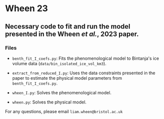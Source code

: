 # Wheen 23
## Necessary code to fit and run the model presented in the Wheen *et al.*, 2023 paper.

### **Files**
 - `benth_fit_I_coefs.py`: Fits the phenomenological model to Bintanja's ice
   volume data (`data/bin_isolated_ice_vol_km3`).

 - `extract_from_reduced_I.py`: Uses the data constraints presented in the paper
   to estimate the physical model parameters from `benth_fit_I_coefs.py`.

 - `wheen_I.py`: Solves the phenomenological model.

 - `wheen.py`: Solves the physical model.

For any questions, please email `liam.wheen@bristol.ac.uk`
